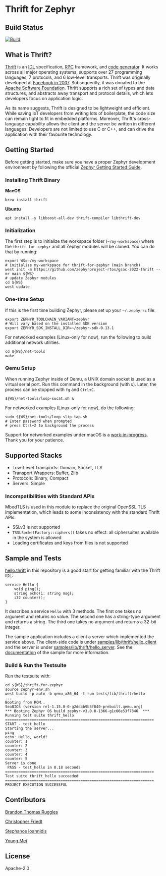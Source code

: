 # Thrift for Zephyr

## Build Status

[![Build](https://github.com/zephyrproject-rtos/gsoc-2022-thrift/actions/workflows/build.yml/badge.svg)](https://github.com/zephyrproject-rtos/gsoc-2022-thrift/actions)

## What is Thrift?

[Thrift](https://github.com/apache/thrift) is an [IDL](https://en.wikipedia.org/wiki/Interface_description_language) specification, [RPC](https://en.wikipedia.org/wiki/Remote_procedure_call) framework, and [code generator](https://en.wikipedia.org/wiki/Automatic_programming). It works across all major operating systems, supports over 27 programming languages, 7 protocols, and 6 low-level transports. Thrift was originally developed at [Facebook in 2007](https://thrift.apache.org/static/files/thrift-20070401.pdf). Subsequently, it was donated to the [Apache Software Foundation](https://www.apache.org/). Thrift supports a rich set of types and data structures, and abstracts away transport and protocol details, which lets developers focus on application logic.

As its name suggests, Thrift is designed to be lightweight and efficient. While saving IoT developers from writing lots of boilerplate, the code size can remain tight to fit in embedded platforms. Moreover, Thrift's cross-language capability allows the client and the server be written in different languages. Developers are not limited to use C or C++, and can drive the application with their favourite technology.

## Getting Started

Before getting started, make sure you have a proper Zephyr development
environment by following the official
[Zephyr Getting Started Guide](https://docs.zephyrproject.org/latest/getting_started/index.html).

### Installing Thrift Binary

**MacOS**
```shell
brew install thrift
```

**Ubuntu**
```shell
apt install -y libboost-all-dev thrift-compiler libthrift-dev
```

### Initialization

The first step is to initialize the workspace folder (``~/my-workspace``) where
the ``thrift-for-zephyr`` and all Zephyr modules will be cloned. You can do
that by running:

```shell
export WS=~/my-workspace
# initialize my-workspace for thrift-for-zephyr (main branch)
west init -m https://github.com/zephyrproject-rtos/gsoc-2022-thrift --mr main ${WS}
# update Zephyr modules
cd ${WS}
west update
```

### One-time Setup

If this is the first time building Zephyr, please set up your `~/.zephyrrc` file:
```shell
export ZEPHYR_TOOLCHAIN_VARIANT=zephyr
# Will vary based on the installed SDK version
export ZEPHYR_SDK_INSTALL_DIR=~/zephyr-sdk-0.13.1
```

For networked examples (Linux-only for now), run the following to build additional
network utilities.
```shell
cd ${WS}/net-tools
make
```

### Qemu Setup

When running Zephyr inside of Qemu, a UNIX domain socket is used as a virtual serial port.
Run this command in the background (with `&`). Later, the process can be stopped with
`fg` and  `Ctrl+C`.
```shell
${WS}/net-tools/loop-socat.sh &
```

For networked examples (Linux-only for now), do the following:
```
sudo ${WS}/net-tools/loop-slip-tap.sh
# Enter password when prompted
# press Ctrl+Z to background the process
```

Support for networked examples under macOS is a [work-in-progress](https://github.com/zephyrproject-rtos/zephyr/issues/15738). Thank you for your patience.

## Supported Stacks
- Low-Level Transports: Domain, Socket, TLS
- Transport Wrappers: Buffer, Zlib
- Protocols: Binary, Compact
- Servers: Simple

### Incompatibilities with Standard APIs
MbedTLS is used in this module to replace the original OpenSSL TLS implementation, which leads to some inconsistency with the standard Thrift APIs:
- SSLv3 is not supported
- `TSSLSocketFactory::ciphers()` takes no effect: all ciphersuites available in the system is allowed
- Loading certificates and keys from files is not supported

## Sample and Tests
[hello.thrift](thrift/hello.thrift) in this repository is a good start for getting familiar with the Thrift IDL:
```
service Hello {
    void ping();
    string echo(1: string msg);
    i32 counter();
}
```
It describes a service `Hello` with 3 methods. The first one takes no argument and returns no value. The second one has a string-type argument and returns a string. The third one takes no argument and returns a 32-bit integer.

The sample application includes a client a server which implemented the service above. The client-side code is under [samples/lib/thrift/hello_client](samples/lib/thrift/hello_client) and the server is under [samples/lib/thrift/hello_server](samples/lib/thrift/hello_server). See the [documentation](samples/lib/thrift/README.rst) of the sample for more information.

### Build & Run the Testsuite

Run the testsuite with:
```shell
cd ${WS}/thrift-for-zephyr
source zephyr-env.sh
west build -p auto -b qemu_x86_64 -t run tests/lib/thrift/hello
...
Booting from ROM..
SeaBIOS (version rel-1.15.0-0-g2dd4b9b3f840-prebuilt.qemu.org)
*** Booting Zephyr OS build zephyr-v3.0.0-1366-g1c66e53f7846  ***
Running test suite thrift_hello
===================================================================
START - test_hello
Starting the server...
ping
echo: Hello, world!
counter: 1
counter: 2
counter: 3
counter: 4
counter: 5
Server is done
 PASS - test_hello in 0.18 seconds
===================================================================
Test suite thrift_hello succeeded
===================================================================
PROJECT EXECUTION SUCCESSFUL
```

## Contributors
[Brandon Thomas Ruggles](https://github.com/brandontruggles)

[Christopher Friedt](https://github.com/cfriedt)

[Stephanos Ioannidis](https://github.com/stephanosio)

[Young Mei](https://github.com/SdtElectronics)

## License
Apache-2.0
